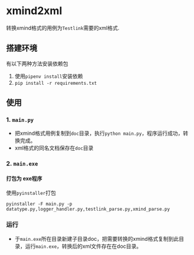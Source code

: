 # xmind2xml
转换xmind格式的用例为`Testlink`需要的xml格式.

## 搭建环境

有以下两种方法安装依赖包

1. 使用`pipenv install`安装依赖
2. `pip install -r requirements.txt`

## 使用

### 1. `main.py`

- 把xmind格式用例复制到`doc`目录，执行`python main.py`，程序运行成功，转换完成。
- xml格式的同名文档保存在`doc`目录

### 2. `main.exe`

####  打包为 exe程序

使用`pyinstaller`打包
```shell
pyinstaller -F main.py -p datatype.py,logger_handler.py,testlink_parse.py,xmind_parse.py
```

### 运行

- 于`main.exe`所在目录新建子目录doc，把需要转换的xmind格式复制到此目录，运行`main.exe`，转换后的xml文件存在在doc目录。